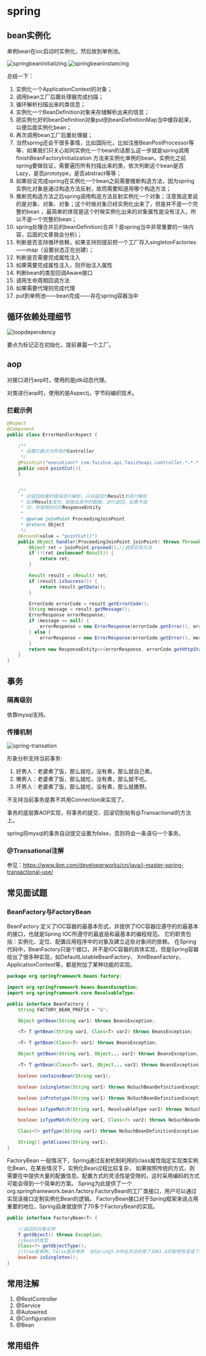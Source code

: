# spring
## bean实例化
单例bean在ioc启动时实例化，然后放到单例池。

![springbeaninitializing](../images/springbeaninitializing.png)
![springbeaninstancing](../images/springbeaninstancing.png)

总结一下：
1. 实例化一个ApplicationContext的对象；
2. 调用bean工厂后置处理器完成扫描；
3. 循环解析扫描出来的类信息；
4. 实例化一个BeanDefinition对象来存储解析出来的信息；
5. 把实例化好的beanDefinition对象put到beanDefinitionMap当中缓存起来，以便后面实例化bean；
6. 再次调用bean工厂后置处理器；
7. 当然spring还会干很多事情，比如国际化，比如注册BeanPostProcessor等等，如果我们只关心如何实例化一个bean的话那么这一步就是spring调用finishBeanFactoryInitialization
方法来实例化单例的bean，实例化之前spring要做验证，需要遍历所有扫描出来的类，依次判断这个bean是否Lazy，是否prototype，是否abstract等等；
8. 如果验证完成spring在实例化一个bean之前需要推断构造方法，因为spring实例化对象是通过构造方法反射，故而需要知道用哪个构造方法；
9. 推断完构造方法之后spring调用构造方法反射实例化一个对象；注意我这里说的是对象、对象、对象；这个时候对象已经实例化出来了，但是并不是一个完整的bean
，最简单的体现是这个时候实例化出来的对象属性是没有注入，所以不是一个完整的bean；
10. spring处理合并后的beanDefinition(合并？是spring当中非常重要的一块内容，后面的文章我会分析)；
11. 判断是否支持循环依赖，如果支持则提前把一个工厂存入singletonFactories——map（设置状态正在创建）；
12. 判断是否需要完成属性注入  
13. 如果需要完成属性注入，则开始注入属性
14. 判断bean的类型回调Aware接口
15. 调用生命周期回调方法
16. 如果需要代理则完成代理
17. put到单例池——bean完成——存在spring容器当中
## 循环依赖处理细节
![loopdependency](../images/loopdependency.png)

要点为标记正在初始化，提前暴露一个工厂。
## aop
对接口进行aop时，使用的是jdk动态代理。

对类进行aop时，使用的是Aspectj，字节码编织技术。
### 拦截示例
```java
@Aspect
@Component
public class ErrorHandlerAspect {

    /**
     * 设置拦截点为所有的Controller
     */
    @Pointcut("execution(* com.faishze.api.fasizheapi.controller.*.*.*(..))")
    public void pointCut(){
    }


    /**
     * 对返回结果的错误进行解析，只对返回为Result的进行解析
     * 如果Result成功，就取出其中的数据，进行返回，如果不成
     * 功，封装相对应的ResponseEntity
     *
     * @param joinPoint ProceedingJoinPoint
     * @return Object
     */
    @Around(value = "pointCut()")
    public Object handler(ProceedingJoinPoint joinPoint) throws Throwable {
        Object ret = joinPoint.proceed();//调用实际方法
        if (!(ret instanceof Result)) {
            return ret;
        }

        Result result = (Result) ret;
        if (result.isSuccess()) {
            return result.getData();
        }

        ErrorCode errorCode = result.getErrorCode();
        String message = result.getMessage();
        ErrorResponse errorResponse;
        if (message == null) {
            errorResponse = new ErrorResponse(errorCode.getError(), errorCode.getMessage());
        } else {
            errorResponse = new ErrorResponse(errorCode.getError(), message);
        }
        return new ResponseEntity<>(errorResponse, errorCode.getHttpStatus());
    }
}
```
## 事务
### 隔离级别
依靠mysql支持。
### 传播机制
![spring-transation](../images/spring-transation.png)

形象分析支持当前事务:
1. 好男人：老婆煮了饭，那么就吃，没有煮，那么就自己煮。
2. 懒男人：老婆煮了饭，那么就吃，没有煮，那么就不吃。
3. 坏男人：老婆煮了饭，那么就吃，没有煮，那么就撒野。

不支持当前事务是靠不共用Connection来实现了。

事务的底层靠AOP实现，将事务的提交、回滚切到贴有@Transactional的方法上。

spring将mysql的事务自动提交设置为false，否则将会一条语句一个事务。
### @Transational注解
参见：https://www.ibm.com/developerworks/cn/java/j-master-spring-transactional-use/
## 常见面试题
### BeanFactory与FactoryBean
BeanFactory
定义了IOC容器的最基本形式，并提供了IOC容器应遵守的的最基本的接口，也就是Spring IOC所遵守的最底层和最基本的编程规范。
它的职责包括：实例化、定位、配置应用程序中的对象及建立这些对象间的依赖。
在Spring代码中，BeanFactory只是个接口，并不是IOC容器的具体实现，但是Spring容器给出了很多种实现，如DefaultListableBeanFactory、
XmlBeanFactory、ApplicationContext等，都是附加了某种功能的实现。
```java
package org.springframework.beans.factory;

import org.springframework.beans.BeansException;
import org.springframework.core.ResolvableType;

public interface BeanFactory {
    String FACTORY_BEAN_PREFIX = "&";

    Object getBean(String var1) throws BeansException;

    <T> T getBean(String var1, Class<T> var2) throws BeansException;

    <T> T getBean(Class<T> var1) throws BeansException;

    Object getBean(String var1, Object... var2) throws BeansException;

    <T> T getBean(Class<T> var1, Object... var2) throws BeansException;

    boolean containsBean(String var1);

    boolean isSingleton(String var1) throws NoSuchBeanDefinitionException;

    boolean isPrototype(String var1) throws NoSuchBeanDefinitionException;

    boolean isTypeMatch(String var1, ResolvableType var2) throws NoSuchBeanDefinitionException;

    boolean isTypeMatch(String var1, Class<?> var2) throws NoSuchBeanDefinitionException;

    Class<?> getType(String var1) throws NoSuchBeanDefinitionException;

    String[] getAliases(String var1);
}
```
FactoryBean
一般情况下，Spring通过反射机制利用<bean>的class属性指定实现类实例化Bean，在某些情况下，实例化Bean过程比较复杂，
如果按照传统的方式，则需要在<bean>中提供大量的配置信息。配置方式的灵活性是受限的，这时采用编码的方式可能会得到一个简单的方案。
Spring为此提供了一个org.springframework.bean.factory.FactoryBean的工厂类接口，用户可以通过实现该接口定制实例化Bean的逻辑。
FactoryBean接口对于Spring框架来说占用重要的地位，Spring自身就提供了70多个FactoryBean的实现。
```java
public interface FactoryBean<T> {

    //返回的对象实例
    T getObject() throws Exception;
    //Bean的类型
    Class<?> getObjectType();
    //true是单例，false是非单例  在Spring5.0中此方法利用了JDK1.8的新特性变成了default方法，返回true
    boolean isSingleton();
}
```
## 常用注解
1. @RestController
2. @Service
3. @Autowired
4. @Configuration
5. @Bean
## 常用组件